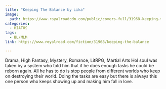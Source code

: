 ```yaml
---
title: "Keeping The Balance by iika"
image:
  path: https://www.royalroadcdn.com/public/covers-full/31968-keeping-the-balance.jpg
categories:
  - HIATUS
tags:
  - BL/MLM
link: https://www.royalroad.com/fiction/31968/keeping-the-balance

---
```

Drama, High Fantasy, Mystery, Romance, LitRPG, Martial Arts
Hol soul was taken by a system who told him that if he does enough tasks he could be reborn again.  All he has to do is stop people from different worlds who keep on destroying their world. Doing the tasks are easy but there is always this one person who keeps showing up and making him fall in love.
